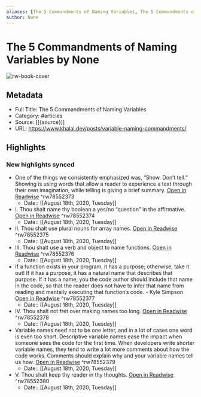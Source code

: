 ```yaml
---
aliases: [The 5 Commandments of Naming Variables, The 5 Commandments of Naming Variables]
author: None
---
```

# The 5 Commandments of Naming Variables by None

![rw-book-cover](https://readwise-assets.s3.amazonaws.com/static/images/article1.be68295a7e40.png)

## Metadata

- Full Title: The 5 Commandments of Naming Variables
- Category: #articles
- Source: [[{source}]]
- URL: https://www.khalal.dev/posts/variable-naming-commandments/

## Highlights
### New highlights synced
- One of the things we consistently emphasized was, “Show. Don’t tell.” Showing is using words that allow a reader to experience a text through their own imagination, while telling is giving a brief summary. [Open in Readwise](https://readwise.io/open/78552373) ^rw78552373
    - Date:: [[August 18th, 2020, Tuesday]]
- I. Thou shalt name thy boolean a yes/no “question” in the affirmative. [Open in Readwise](https://readwise.io/open/78552374) ^rw78552374
    - Date:: [[August 18th, 2020, Tuesday]]
- II. Thou shalt use plural nouns for array names. [Open in Readwise](https://readwise.io/open/78552375) ^rw78552375
    - Date:: [[August 18th, 2020, Tuesday]]
- III. Thou shalt use a verb and object to name functions. [Open in Readwise](https://readwise.io/open/78552376) ^rw78552376
    - Date:: [[August 18th, 2020, Tuesday]]
- If a function exists in your program, it has a purpose; otherwise, take it out! If it has a purpose, it has a natural name that describes that purpose. If it has a name, you the code author should include that name in the code, so that the reader does not have to infer that name from reading and mentally executing that function’s code. - Kyle Simpson [Open in Readwise](https://readwise.io/open/78552377) ^rw78552377
    - Date:: [[August 18th, 2020, Tuesday]]
- IV. Thou shalt not fret over making names too long. [Open in Readwise](https://readwise.io/open/78552378) ^rw78552378
    - Date:: [[August 18th, 2020, Tuesday]]
- Variable names need not to be one letter, and in a lot of cases one word is even too short. Descriptive variable names ease the impact when someone sees the code for the first time. When developers write shorter variable names, they tend to write a lot more comments about how the code works. Comments should explain why and your variable names tell us how. [Open in Readwise](https://readwise.io/open/78552379) ^rw78552379
    - Date:: [[August 18th, 2020, Tuesday]]
- V. Thou shalt keep thy reader in thy thoughts. [Open in Readwise](https://readwise.io/open/78552380) ^rw78552380
    - Date:: [[August 18th, 2020, Tuesday]]
